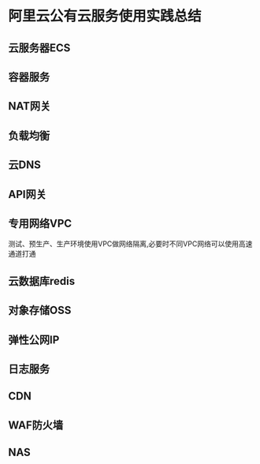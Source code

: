 # 阿里云公有云服务使用实践总结


## 云服务器ECS

## 容器服务

## NAT网关

## 负载均衡

## 云DNS

## API网关

## 专用网络VPC
测试、预生产、生产环境使用VPC做网络隔离,必要时不同VPC网络可以使用高速通道打通

## 云数据库redis

## 对象存储OSS

## 弹性公网IP

## 日志服务

## CDN

## WAF防火墙

## NAS